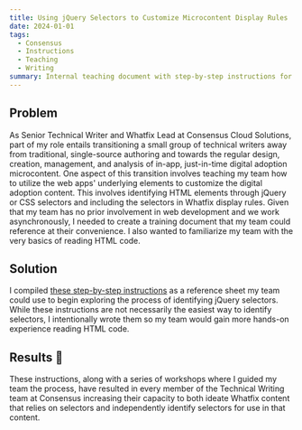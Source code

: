 ```yaml
---
title: Using jQuery Selectors to Customize Microcontent Display Rules
date: 2024-01-01
tags:
  - Consensus
  - Instructions
  - Teaching
  - Writing
summary: Internal teaching document with step-by-step instructions for identifying jQuery selectors and applying them to Whatfix display rules
---
```


## Problem
As Senior Technical Writer and Whatfix Lead at Consensus Cloud Solutions, part of my role entails transitioning a small group of technical writers away from traditional, single-source authoring and towards the regular design, creation, management, and analysis of in-app, just-in-time digital adoption microcontent. One aspect of this transition involves teaching my team how to utilize the web apps' underlying elements to customize the digital adoption content. This involves identifying HTML elements through jQuery or CSS selectors and including the selectors in Whatfix display rules. Given that my team has no prior involvement in web development and we work asynchronously, I needed to create a training document that my team could reference at their convenience. I also wanted to familiarize my team with the very basics of reading HTML code. 

## Solution
I compiled [these step-by-step instructions](https://docs.google.com/document/d/1FHIZ73Q7WXiBeULPJdtQnU52fh-oQejYHUzkf4KBCPM/edit?usp=sharing) as a reference sheet my team could use to begin exploring the process of identifying jQuery selectors. While these instructions are not necessarily the easiest way to identify selectors, I intentionally wrote them so my team would gain more hands-on experience reading HTML code. 

## Results 🤩
These instructions, along with a series of workshops where I guided my team the process, have resulted in every member of the Technical Writing team at Consensus increasing their capacity to both ideate Whatfix content that relies on selectors and independently identify selectors for use in that content.

<!--more-->
